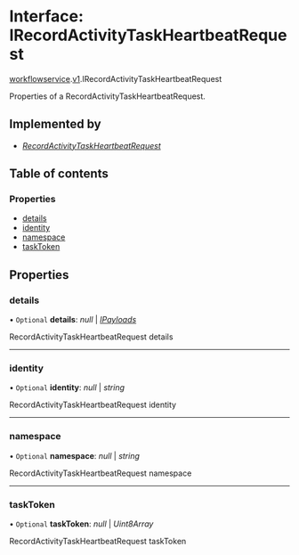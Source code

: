 # Interface: IRecordActivityTaskHeartbeatRequest

[workflowservice](../modules/proto.temporal.api.workflowservice.md).[v1](../modules/proto.temporal.api.workflowservice.v1.md).IRecordActivityTaskHeartbeatRequest

Properties of a RecordActivityTaskHeartbeatRequest.

## Implemented by

* [*RecordActivityTaskHeartbeatRequest*](../classes/proto.temporal.api.workflowservice.v1.recordactivitytaskheartbeatrequest.md)

## Table of contents

### Properties

- [details](proto.temporal.api.workflowservice.v1.irecordactivitytaskheartbeatrequest.md#details)
- [identity](proto.temporal.api.workflowservice.v1.irecordactivitytaskheartbeatrequest.md#identity)
- [namespace](proto.temporal.api.workflowservice.v1.irecordactivitytaskheartbeatrequest.md#namespace)
- [taskToken](proto.temporal.api.workflowservice.v1.irecordactivitytaskheartbeatrequest.md#tasktoken)

## Properties

### details

• `Optional` **details**: *null* \| [*IPayloads*](proto.temporal.api.common.v1.ipayloads.md)

RecordActivityTaskHeartbeatRequest details

___

### identity

• `Optional` **identity**: *null* \| *string*

RecordActivityTaskHeartbeatRequest identity

___

### namespace

• `Optional` **namespace**: *null* \| *string*

RecordActivityTaskHeartbeatRequest namespace

___

### taskToken

• `Optional` **taskToken**: *null* \| *Uint8Array*

RecordActivityTaskHeartbeatRequest taskToken
